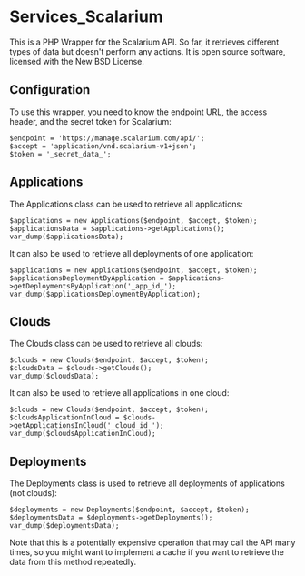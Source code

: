 Services_Scalarium
==================

This is a PHP Wrapper for the Scalarium API. So far, it retrieves different types of data but doesn't perform any actions.
It is open source software, licensed with the New BSD License.

## Configuration

To use this wrapper, you need to know the endpoint URL, the access header, and the secret token for Scalarium:

    $endpoint = 'https://manage.scalarium.com/api/';
    $accept = 'application/vnd.scalarium-v1+json';
    $token = '_secret_data_';

## Applications

The Applications class can be used to retrieve all applications:

    $applications = new Applications($endpoint, $accept, $token);
    $applicationsData = $applications->getApplications();
    var_dump($applicationsData);

It can also be used to retrieve all deployments of one application:

    $applications = new Applications($endpoint, $accept, $token);
    $applicationsDeploymentByApplication = $applications->getDeploymentsByApplication('_app_id_');
    var_dump($applicationsDeploymentByApplication);

## Clouds

The Clouds class can be used to retrieve all clouds:

    $clouds = new Clouds($endpoint, $accept, $token);
    $cloudsData = $clouds->getClouds();
    var_dump($cloudsData);

It can also be used to retrieve all applications in one cloud:

    $clouds = new Clouds($endpoint, $accept, $token);
    $cloudsApplicationInCloud = $clouds->getApplicationsInCloud('_cloud_id_');
    var_dump($cloudsApplicationInCloud);

## Deployments

The Deployments class is used to retrieve all deployments of applications (not clouds):

    $deployments = new Deployments($endpoint, $accept, $token);
    $deploymentsData = $deployments->getDeployments();
    var_dump($deploymentsData);

Note that this is a potentially expensive operation that may call the API many times, so you might want to
implement a cache if you want to retrieve the data from this method repeatedly.
